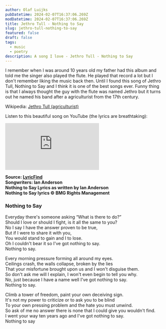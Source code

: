 ```yaml
---
author: Olaf Luijks
pubDatetime: 2024-02-07T16:37:06.269Z
modDatetime: 2024-02-07T16:37:06.269Z
title: Jethro Tull - Nothing to Say
slug: jethro-tull-nothing-to-say
featured: false
draft: false
tags:
  - music
  - poetry
description: A song I love - Jethro Tull - Nothing to Say
---
```


I remember when I was around 10 years old my father had this album and told me the singer also played the flute. He played that record a lot but I don't remember liking the music back then. Until I found this song of Jethro Tull, Nothing to Say and I think it is one of the best songs ever. Funny thing is that I always thought the guy with the flute was named Jethro but it turns out he named his band after a agriculturist from the 17th century.

Wikipedia: [Jethro Tull (agriculturist)](<https://en.wikipedia.org/wiki/Jethro_Tull_(agriculturist)>)

Listen to this beautiful song on YouTube (the lyrics are breathtaking):

<iframe class="w-full rounded-lg aspect-video" src="https://www.youtube.com/embed/b1Pzk_UYnos?si=RPTFbM9pVomYOBuN" title="YouTube video player" frameborder="0" allow="accelerometer; autoplay; clipboard-write; encrypted-media; gyroscope; picture-in-picture; web-share" allowfullscreen></iframe>

**Source: [LyricFind](https://www.lyricfind.com/)**<br />
**Songwriters: Ian Anderson**<br />
**Nothing to Say Lyrics as written by Ian Anderson**<br />
**Nothing to Say lyrics &copy; BMG Rights Management**

### Nothing to Say

Everyday there's someone asking “What is there to do?”<br />
Should I love or should I fight, is it all the same to you?<br />
No I say I have the answer proven to be true,<br />
But if I were to share it with you,<br />
You would stand to gain and I to lose.<br />
Oh I couldn't bear it so I've got nothing to say.<br />
Nothing to say.<br />

Every morning pressure forming all around my eyes.<br />
Ceilings crash, the walls collapse, broken by the lies<br />
That your misfortune brought upon us and I won't disguise them.<br />
So don't ask me will I explain, I won't even begin to tell you why.<br />
No, just because I have a name well I've got nothing to say.<br />
Nothing to say.<br />

Climb a tower of freedom, paint your own deceiving sign.<br />
It's not my power to criticize or to ask you to be blind<br />
To your own pressing problem and the hate you must unwind.<br />
So ask of me no answer there is none that I could give you wouldn't find.<br />
I went your way ten years ago and I've got nothing to say.<br />
Nothing to say
